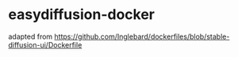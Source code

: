 # easydiffusion-docker

adapted from https://github.com/Inglebard/dockerfiles/blob/stable-diffusion-ui/Dockerfile
